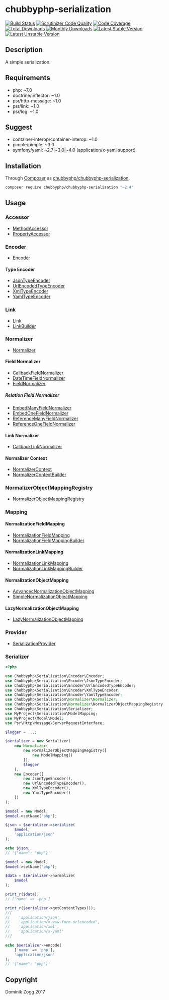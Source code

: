 # chubbyphp-serialization

[![Build Status](https://api.travis-ci.org/chubbyphp/chubbyphp-serialization.png?branch=master)](https://travis-ci.org/chubbyphp/chubbyphp-serialization)
[![Scrutinizer Code Quality](https://scrutinizer-ci.com/g/chubbyphp/chubbyphp-serialization/badges/quality-score.png?b=master)](https://scrutinizer-ci.com/g/chubbyphp/chubbyphp-serialization/?branch=master)
[![Code Coverage](https://scrutinizer-ci.com/g/chubbyphp/chubbyphp-serialization/badges/coverage.png?b=master)](https://scrutinizer-ci.com/g/chubbyphp/chubbyphp-serialization/?branch=master)
[![Total Downloads](https://poser.pugx.org/chubbyphp/chubbyphp-serialization/downloads.png)](https://packagist.org/packages/chubbyphp/chubbyphp-serialization)
[![Monthly Downloads](https://poser.pugx.org/chubbyphp/chubbyphp-serialization/d/monthly)](https://packagist.org/packages/chubbyphp/chubbyphp-serialization)
[![Latest Stable Version](https://poser.pugx.org/chubbyphp/chubbyphp-serialization/v/stable.png)](https://packagist.org/packages/chubbyphp/chubbyphp-serialization)
[![Latest Unstable Version](https://poser.pugx.org/chubbyphp/chubbyphp-serialization/v/unstable)](https://packagist.org/packages/chubbyphp/chubbyphp-serialization)

## Description

A simple serialization.

## Requirements

 * php: ~7.0
 * doctrine/inflector: ~1.0
 * psr/http-message: ~1.0
 * psr/link: ~1.0
 * psr/log: ~1.0

## Suggest

 * container-interop/container-interop: ~1.0
 * pimple/pimple: ~3.0
 * symfony/yaml: ~2.7|~3.0|~4.0 (application/x-yaml support)

## Installation

Through [Composer](http://getcomposer.org) as [chubbyphp/chubbyphp-serialization][1].

```sh
composer require chubbyphp/chubbyphp-serialization "~2.4"
```

## Usage

### Accessor

 * [MethodAccessor][2]
 * [PropertyAccessor][3]

### Encoder

 * [Encoder][4]

#### Type Encoder

 * [JsonTypeEncoder][5]
 * [UrlEncodedTypeEncoder][6]
 * [XmlTypeEncoder][7]
 * [YamlTypeEncoder][8]

### Link

 * [Link][9]
 * [LinkBuilder][10]

### Normalizer

 * [Normalizer][11]

#### Field Normalizer

 * [CallbackFieldNormalizer][12]
 * [DateTimeFieldNormalizer][13]
 * [FieldNormalizer][14]

##### Relation Field Normalizer

 * [EmbedManyFieldNormalizer][15]
 * [EmbedOneFieldNormalizer][16]
 * [ReferenceManyFieldNormalizer][17]
 * [ReferenceOneFieldNormalizer][18]

#### Link Normalizer

 * [CallbackLinkNormalizer][19]

#### Normalizer Context

 * [NormalizerContext][20]
 * [NormalizerContextBuilder][21]

### NormalizerObjectMappingRegistry

* [NormalizerObjectMappingRegistry][22]

### Mapping

#### NormalizationFieldMapping

 * [NormalizationFieldMapping][23]
 * [NormalizationFieldMappingBuilder][24]
 
#### NormalizationLinkMapping

 * [NormalizationLinkMapping][25]
 * [NormalizationLinkMappingBuilder][26]

#### NormalizationObjectMapping

 * [AdvancecNormalizationObjectMapping][27]
 * [SimpleNormalizationObjectMapping][28]

#### LazyNormalizationObjectMapping

 * [LazyNormalizationObjectMapping][29]

### Provider

* [SerializationProvider][30]

### Serializer

```php
<?php

use Chubbyphp\Serialization\Encoder\Encoder;
use Chubbyphp\Serialization\Encoder\JsonTypeEncoder;
use Chubbyphp\Serialization\Encoder\UrlEncodedTypeEncoder;
use Chubbyphp\Serialization\Encoder\XmlTypeEncoder;
use Chubbyphp\Serialization\Encoder\YamlTypeEncoder;
use Chubbyphp\Serialization\Normalizer\Normalizer;
use Chubbyphp\Serialization\Normalizer\NormalizerObjectMappingRegistry;
use Chubbyphp\Serialization\Serializer;
use MyProject\Serialization\ModelMapping;
use MyProject\Model\Model;
use Psr\Http\Message\ServerRequestInterface;

$logger = ...;

$serializer = new Serializer(
    new Normalizer(
        new NormalizerObjectMappingRegistry([
            new ModelMapping()
        ]),
        $logger
    ),
    new Encoder([
        new JsonTypeEncoder(),
        new UrlEncodedTypeEncoder(),
        new XmlTypeEncoder(),
        new YamlTypeEncoder()
    ])
);

$model = new Model;
$model->setName('php');

$json = $serializer->serialize(
    $model,
    'application/json'
);

echo $json;
// '{"name": "php"}'

$model = new Model;
$model->setName('php');

$data = $serializer->normalize(
    $model
);

print_r($data);
// ['name' => 'php']

print_r($serializer->getContentTypes());
//[
//    'application/json',
//    'application/x-www-form-urlencoded',
//    'application/xml',
//    'application/x-yaml'
//]

echo $serializer->encode(
    ['name' => 'php'],
    'application/json'
);
// '{"name": "php"}'
```

## Copyright

Dominik Zogg 2017


[1]: https://packagist.org/packages/chubbyphp/chubbyphp-serialization

[2]: doc/Accessor/MethodAccessor.md
[3]: doc/Accessor/PropertyAccessor.md

[4]: doc/Encoder/Encoder.md

[5]: doc/Encoder/JsonTypeEncoder.md
[6]: doc/Encoder/UrlEncodedTypeEncoder.md
[7]: doc/Encoder/XmlTypeEncoder.md
[8]: doc/Encoder/YamlTypeEncoder.md

[9]: doc/Link/Link.md
[10]: doc/Link/LinkBuilder.md

[11]: doc/Normalizer/Normalizer.md

[12]: doc/Normalizer/CallbackFieldNormalizer.md
[13]: doc/Normalizer/DateTimeFieldNormalizer.md
[14]: doc/Normalizer/FieldNormalizer.md

[15]: doc/Normalizer/Relation/EmbedManyFieldNormalizer.md
[16]: doc/Normalizer/Relation/EmbedOneFieldNormalizer.md
[17]: doc/Normalizer/Relation/ReferenceManyFieldNormalizer.md
[18]: doc/Normalizer/Relation/ReferenceOneFieldNormalizer.md

[19]: doc/Normalizer/CallbackLinkNormalizer.md

[20]: doc/Normalizer/NormalizerContext.md
[21]: doc/Normalizer/NormalizerContextBuilder.md

[22]: doc/Normalizer/NormalizerObjectMappingRegistry.md

[23]: doc/Mapping/NormalizationFieldMapping.md
[24]: doc/Mapping/NormalizationFieldMappingBuilder.md

[25]: doc/Mapping/NormalizationLinkMapping.md
[26]: doc/Mapping/NormalizationLinkMappingBuilder.md

[27]: doc/Mapping/AdvancedNormalizationObjectMapping.md
[28]: doc/Mapping/SimpleNormalizationObjectMapping.md

[29]: doc/Mapping/LazyNormalizationObjectMapping.md

[30]: doc/Provider/SerializationProvider.md
